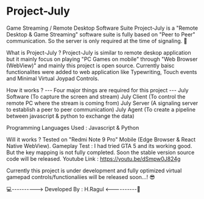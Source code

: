 # Project-July
Game Streaming / Remote Desktop Software Suite
Project-July is a "Remote Desktop & Game Streaming" software suite is fully based on "Peer to Peer" communication. So the server is only required at the time of signaling. 🤝

What is Project-July ?
Project-July is similar to remote deskop application but it mainly focus on playing "PC Games on mobile" through "Web Browser (WebView)" and mainly this project is open source. 
Currently baisc functionalites were added to web application like Typewriting, Touch events and Minimal Virtual Joypad Controls.

How it works ?
--- Four major things are required for this project ---
July Software (To capture the screen and stream)
July Client (To control the remote PC where the stream is coming from)
July Server (A signaling server to establish a peer to peer communication)
July Agent (To create a pipeline between javascript & python to exchange the data)

Programming Languages Used : Javascript & Python

Will it works ?
Tested on "Redmi Note 9 Pro" Mobile (Edge Browser & React Native WebView).
Gameplay Test : I had tried GTA 5 and its working good. But the key mapping is not fully completed. Soon the stable version source code will be released.
Youtube Link : https://youtu.be/dSmpw0J824g

Currently this project is under development and fully optimized virtual gamepad controls/functionaliies will be released soon...! 😎

💻----------> Developed By : H.Ragul <----------📲
